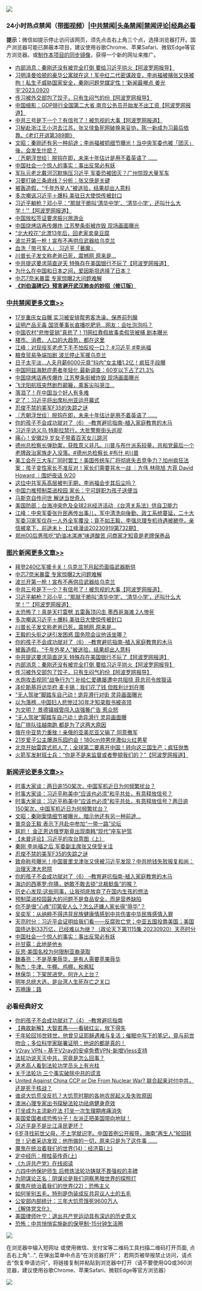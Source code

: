 ![](https://raw.githubusercontent.com/jsvpn/jsproxy/dev/64photo/fqnews-qr.jpg)

<div id="tt">
<h3>24小时热点禁闻（<a href="https://391091.xyz" target="_blank">带图视频</a>）|<a href="#%E4%B8%AD%E5%85%B1%E7%A6%81%E9%97%BB%E6%9B%B4%E5%A4%9A%E6%96%87%E7%AB%A0">中共禁闻</a>|<a href="#%E5%9B%BE%E7%89%87%E6%96%B0%E9%97%BB%E6%9B%B4%E5%A4%9A%E6%96%87%E7%AB%A0">头条禁闻</a>|<a href="#%E6%96%B0%E9%97%BB%E8%AF%84%E8%AE%BA%E6%9B%B4%E5%A4%9A%E6%96%87%E7%AB%A0">禁闻评论|<a href="#%E5%BF%85%E7%9C%8B%E7%BB%8F%E5%85%B8%E5%A5%BD%E6%96%87">经典必看</a></h3>
<div><b>提示：</b>微信如提示停止访问该网页，须先点击右上角三个点，选择浏览器打开。国产浏览器可能已屏蔽本项目，建议使用谷歌Chrome、苹果Safari、微软Edge等官方浏览器。或<a href="%E5%88%B6%E4%BD%9Cgit%E7%A6%81%E9%97%BB%E9%95%9C%E5%83%8F.md">制作本项目的同步镜像</a>，获得一个新的网址来推广。</div>
<ul>

<li><a href="/topimagenews/20230921/1936505.md">内部消息：秦刚还没有被完全打倒 要给习近平拱火【阿波罗网报导】</a></li>
<li><a href="/sohnews/20230921/1936585.md">习明泽曼哈顿的豪华公寓就在这！军中红二代密谋政变，李尚福被捕张又侠被拘！私生子威胁国家安全，秦刚问题党媒定性！‘新闻最嘲点 姜光宇’2023.0920</a></li>
<li><a href="/topimagenews/20230921/1936504.md">传习被外交部包了饺子，只有生闷气的份【阿波罗网报导】</a></li>
<li><a href="/finance/20230921/1936528.md">中国缩影：GDP排行全国第二大省 南京公务员开始发不出工资【阿波罗网报道】</a></li>
<li><a href="/topimagenews/20230921/1936825.md">中共三号是下一个？有信号了！被忽视的大事【阿波罗网报道】</a></li>
<li><a href="/sohnews/20230921/1936736.md">习秘赴浙江王小洪去江苏，张又侠鱼死网破换来妥协，陈一新成为习最后依靠。《老灯开讲第389期》</a></li>
<li><a href="/comments/20230921/1936542.md">文昭：秦刚还有另一种前途；李尚福被抓细节曝光！当中央军委也被「团灭」後，会发生什麽？</a></li>
<li><a href="/cbnews/20230921/1936681.md">〖兲朝浮世绘〗脱钩在即，未来十年估计是用不着英语了 ……</a></li>
<li><a href="/comments/20230921/1936625.md">中国社会一个惊人的事实：事出反常必有妖</a></li>
<li><a href="/baitai/20230921/1936827.md">军队元老北戴河沉默施压习近平 军委恐被团灭？广州惊现大量军车</a></li>
<li><a href="/baitai/20230921/1936547.md">习要打破三条底线？分析：张又侠是关键</a></li>
<li><a href="/topimagenews/20230921/1936593.md">被轰造假，“千年外星人”被送验，结果却出人意料</a></li>
<li><a href="/topimagenews/20230921/1936709.md">多次嘲讽习近平＋爆料 美驻日大使惊传被封口</a></li>
<li><a href="/topimagenews/20230921/1936796.md">习近平躺枪？邓小平：“那就干脆叫‘清华中学’、‘清华小学’，还叫什么大学！’”【阿波罗网报道】</a></li>
<li><a href="/headline/20230921/1936529.md">中国放松签证要求振兴旅游业</a></li>
<li><a href="/cbnews/20230921/1936770.md">中国烧烤店再传爆炸 江苏整条街被炸毁 现场画面曝光</a></li>
<li><a href="/yule/20230921/1936604.md">“北大校花”北漂13年后，回老家卖臭豆腐</a></li>
<li><a href="/topimagenews/20230921/1936829.md">波兰开第一枪！宣布不再供应武器给乌克兰</a></li>
<li><a href="/ccpdope/20230921/1936517.md">血洗「带弓军人」 习近平「著魔」</a></li>
<li><a href="/topimagenews/20230921/1936708.md">川普长子发文称老爸已死，震撼网 原来是…</a></li>
<li><a href="/topimagenews/20230921/1936562.md">中共提这要求简直逆天 特殊存在美国银行不玩了【阿波罗网报道】</a></li>
<li><a href="/lifebaike/20230921/1936520.md">为什么在中国和日本之间，爱因斯坦选择了日本？</a></li>
<li><a href="/topimagenews/20230921/1936836.md">中芯7奈米暴雷 专家惊曝2大问题难解</a></li>
<li><b><a href="/comments/20200207/1272816.md" target="_blank">《刘伯温碑记》预言避开武汉肺炎的妙招（修订版）</a></b></li>
</ul>
</div>

<div class="catlist">
<h3><a href="/cbnews/" target="_blank">中共禁闻</a><span><a href="/cbnews/" target="_blank" rel="nofollow">更多文章>></a></span></h3>
<ul>
<li><a href="/cbnews/20230921/1936883.md" target="_blank">17岁重庆女自曝 实习被安排帮男客洗澡、保养前列腺</a></li>
<li><a href="/cbnews/20230921/1936882.md" target="_blank">证明产品无毒 国货董事长直播吃肥皂…网友：会吐泡泡吗？</a></li>
<li><a href="/cbnews/20230921/1936871.md" target="_blank">中国农村“悲惨营销”真悲了！11网红靠假故事卖假货被捕 剧本曝光</a></li>
<li><a href="/cbnews/20230921/1936860.md" target="_blank">楼市、消费、人口的大趋势，都在这里</a></li>
<li><a href="/cbnews/20230921/1936859.md" target="_blank">江峰：对现役军老虎下手不怕反咬一口？ #习近平 #李尚福</a></li>
<li><a href="/cbnews/20230921/1936855.md" target="_blank">粮食贸易争端加剧 波兰停止军援乌克兰</a></li>
<li><a href="/cbnews/20230921/1936786.md" target="_blank">日子太平淡…人夫月薪6000元竟“抖内”女主播1.2亿！疯狂手段曝</a></li>
<li><a href="/cbnews/20230921/1936785.md" target="_blank">中国阿兹海默症患者年轻化 最新调查：60岁以下占了21.3%</a></li>
<li><a href="/cbnews/20230921/1936770.md" target="_blank">中国烧烤店再传爆炸 江苏整条街被炸毁 现场画面曝光</a></li>
<li><a href="/cbnews/20230921/1936762.md" target="_blank">飞沈阳航班突然剧烈颠簸，乘客尖叫哭泣…</a></li>
<li><a href="/cbnews/20230921/1936720.md" target="_blank">落泪了！在中国当个好人有多难</a></li>
<li><a href="/cbnews/20230921/1936710.md" target="_blank">定了：习近平将出席杭州亚运开幕式</a></li>
<li><a href="/comments/20230921/1936695.md" target="_blank">忍俊不禁的美军F35的失踪之谜</a></li>
<li><a href="/cbnews/20230921/1936681.md" target="_blank">〖兲朝浮世绘〗脱钩在即，未来十年估计是用不着英语了 ……</a></li>
<li><a href="/comments/20230921/1905929.md" target="_blank">你的孩子不会成功就对了（6） &#8211;教育避坑指南-植入家庭教育的木马</a></li>
<li><a href="/cbnews/20230921/1936673.md" target="_blank">习近平访义乌 特斯拉禁行，大批警察街头巡视</a></li>
<li><a href="/cbnews/20230921/1936611.md" target="_blank">痛心！安徽29 岁女子带着百天女儿跳河</a></li>
<li><a href="/comments/20230921/1936584.md" target="_blank">德州总检察长弹劾案，获胜意义非凡。川普与布什派系较量，共和党最后一个老牌政治家族走入没落。#德州总检察长 #布什 #川普</a></li>
<li><a href="/comments/20230921/1936553.md" target="_blank">美工会在三大车厂同时罢工！美国传统车厂将彻底失去竞争力？加州疯狂法案：孩子变性家长不准反对！家长们需要背水一战 ｜方伟 林晓旭 方菲 David Howard ｜围炉夜话 9/20</a></li>
<li><a href="/cbnews/20230921/1936534.md" target="_blank">这位中共军系高层被判无期，李尚福会步其后尘吗？</a></li>
<li><a href="/cbnews/20230921/1936451.md" target="_blank">中国力推预制菜进校园 家长：宁可辞职为孩子送便当</a></li>
<li><a href="/comments/20230920/1936408.md" target="_blank">马斯克自传问世 解谜当世奇人</a></li>
<li><a href="/cbnews/20230920/1936265.md" target="_blank">美国防部：台海冲突危及全球2兆经济活动 《台湾关系法》供自卫能力</a></li>
<li><a href="/cbnews/20230920/1936213.md" target="_blank">江峰：中央军委张升民再传出事儿，军中清洗向後勤、政工系统蔓延，二十大军委习家军仅存一人外全军覆没；竟不如王毅，李强总理专机待遇被褫夺，亲信被拿下，前途未卜【江峰漫谈20230919第732期】</a></li>
<li><a href="/cbnews/20230920/1936182.md" target="_blank">郑州00后男孩吃“奶油冰淇淋”味道酸苦 问商家才知竟是老牌保养品</a></li>

</ul>
</div>
<div class="catlist">
<h3><a href="/topimagenews/" target="_blank">图片新闻</a><span><a href="/topimagenews/" target="_blank" rel="nofollow">更多文章>></a></span></h3>
<ul>
<li><a href="/topimagenews/20230921/1936843.md" target="_blank">拜登240亿军援卡关！乌克兰下月起恐面临武器断供</a></li>
<li><a href="/topimagenews/20230921/1936836.md" target="_blank">中芯7奈米暴雷 专家惊曝2大问题难解</a></li>
<li><a href="/topimagenews/20230921/1936829.md" target="_blank">波兰开第一枪！宣布不再供应武器给乌克兰</a></li>
<li><a href="/topimagenews/20230921/1936825.md" target="_blank">中共三号是下一个？有信号了！被忽视的大事【阿波罗网报道】</a></li>
<li><a href="/topimagenews/20230921/1936796.md" target="_blank">习近平躺枪？邓小平：“那就干脆叫‘清华中学’、‘清华小学’，还叫什么大学！’”【阿波罗网报道】</a></li>
<li><a href="/topimagenews/20230921/1936761.md" target="_blank">太恐怖了！真是天打雷劈 五雷轰顶闪击 墨西哥海滩 2人惨死</a></li>
<li><a href="/topimagenews/20230921/1936709.md" target="_blank">多次嘲讽习近平＋爆料 美驻日大使惊传被封口</a></li>
<li><a href="/topimagenews/20230921/1936708.md" target="_blank">川普长子发文称老爸已死，震撼网 原来是…</a></li>
<li><a href="/topimagenews/20230921/1936693.md" target="_blank">王毅的头衔之谜引发困惑 国务院会议他该坐哪？</a></li>
<li><a href="/comments/20230921/1905929.md" target="_blank">你的孩子不会成功就对了（6） &#8211;教育避坑指南-植入家庭教育的木马</a></li>
<li><a href="/topimagenews/20230921/1936593.md" target="_blank">被轰造假，“千年外星人”被送验，结果却出人意料</a></li>
<li><a href="/topimagenews/20230921/1936562.md" target="_blank">中共提这要求简直逆天 特殊存在美国银行不玩了【阿波罗网报道】</a></li>
<li><a href="/topimagenews/20230921/1936505.md" target="_blank">内部消息：秦刚还没有被完全打倒 要给习近平拱火【阿波罗网报导】</a></li>
<li><a href="/topimagenews/20230921/1936504.md" target="_blank">传习被外交部包了饺子，只有生闷气的份【阿波罗网报导】</a></li>
<li><a href="/topimagenews/20230921/1936468.md" target="_blank">水炮攻击视同“战争行为”! 补给仁爱礁屡遭中共阻挠 菲总司令放狠话</a></li>
<li><a href="/topimagenews/20230921/1936467.md" target="_blank">泽伦斯基将访华府 麦卡锡：我们花了钱 但胜利计划在哪</a></li>
<li><a href="/topimagenews/20230921/1936466.md" target="_blank">“无人驾驶”脚踏车自己动！诡异滑行对街 灵异画面曝光</a></li>
<li><a href="/topimagenews/20230920/1936423.md" target="_blank">以为落榜…中国妇人悲惨过30年才知录取书被盗领</a></li>
<li><a href="/topimagenews/20230920/1936422.md" target="_blank">为文明？ 景德镇城管闯入店强撕广告 惹众怒</a></li>
<li><a href="/topimagenews/20230920/1936411.md" target="_blank">“无人驾驶”脚踏车自己动！诡异滑行 灵异画面曝</a></li>
<li><a href="/topimagenews/20230920/1936393.md" target="_blank">陆厂排队往越南跑 都是为了这两大原因</a></li>
<li><a href="/topimagenews/20230920/1936392.md" target="_blank">俄在中亚势力重挫！亲俄的亚美尼亚又输了 同意撤军</a></li>
<li><a href="/topimagenews/20230920/1936391.md" target="_blank">21岁爱子公主爆游乐园约会！180cm帅男伴激似火红男星</a></li>
<li><a href="/topimagenews/20230920/1936326.md" target="_blank">北京开始雷霆式抓人了；全球第二要离开中国！转向这三国生产；疯狂抛售</a></li>
<li><a href="/topimagenews/20230920/1936311.md" target="_blank">火箭军发射班士兵：“你是不是来监督或者整顿我们的？”【阿波罗网报道】</a></li>

</ul>
</div>
<div class="catlist">
<h3><a href="/comments/" target="_blank">新闻评论</a><span><a href="/comments/" target="_blank" rel="nofollow">更多文章>></a></span></h3>
<ul>
<li><a href="/comments/20230922/1936920.md" target="_blank">时事大家谈：两日逾150架次，中国军机近日为何频繁扰台？</a></li>
<li><a href="/comments/20230922/1936919.md" target="_blank">时事大家谈：习近平称美中“应该也必须”和平共处，有意释放信号？</a></li>
<li><a href="/comments/20230921/1936889.md" target="_blank">时事大家谈：习近平称美中“应该也必须”和平共处，有意释放信号？两日逾150架次，中国军机近日为何频繁扰台？</a></li>
<li><a href="/comments/20230921/1936870.md" target="_blank">文昭：秦刚案情细节被曝光，暗示他还有另一种前途&#8230;</a></li>
<li><a href="/comments/20230921/1936869.md" target="_blank">普京会王毅 表示下月赴中参加“一带一路”论坛</a></li>
<li><a href="/comments/20230921/1936868.md" target="_blank">尴尬！ 金正恩访俄罗斯竟出现南韩“现代”座车护驾</a></li>
<li><a href="/comments/20230921/1936864.md" target="_blank">【未普评论】习近平的攻台意图（上）</a></li>
<li><a href="/comments/20230921/1936838.md" target="_blank">秦刚 李尚福之后 军委副主席张又侠受关注</a></li>
<li><a href="/comments/20230921/1936695.md" target="_blank">忍俊不禁的美军F35的失踪之谜</a></li>
<li><a href="/comments/20230921/1936688.md" target="_blank">致命称号曝光！中国普里戈津张又侠被习近平发现？中共抢钱失败报复和尚：治理天津大悲院</a></li>
<li><a href="/comments/20230921/1905929.md" target="_blank">你的孩子不会成功就对了（6） &#8211;教育避坑指南-植入家庭教育的木马</a></li>
<li><a href="/comments/20230921/1936658.md" target="_blank">海边的西塞罗:你猜，她敢不敢去锁“北极鲶鱼”的喉？</a></li>
<li><a href="/comments/20230921/1936657.md" target="_blank">历史心发现:这些同事，让我彻底放弃了在国内生孩的想法</a></li>
<li><a href="/comments/20230921/1936656.md" target="_blank">预制菜进校园最大的问题不是食品安全，而是营养缺陷</a></li>
<li><a href="/comments/20230921/1936655.md" target="_blank">你不是很“心疼”印第安人么？怎么还嫌人家长得“辱华”？</a></li>
<li><a href="/comments/20230921/1936646.md" target="_blank">吴奕军：从纳粹不得违背民族健康情感到中共伤害中华民族感情入罪</a></li>
<li><a href="/comments/20230921/1936645.md" target="_blank">天亮时分：习近平会证明给我们看——反腐败亡党；中亚五国投靠美国；美国国债达到33万亿，已经难以为继？（政论天下第1115集 20230920）天亮时分</a></li>
<li><a href="/comments/20230921/1936625.md" target="_blank">中国社会一个惊人的事实：事出反常必有妖</a></li>
<li><a href="/comments/20230921/1936624.md" target="_blank">孙甘露：此地是他乡</a></li>
<li><a href="/comments/20230921/1936623.md" target="_blank">反思·美国名校为何限制亚裔录取</a></li>
<li><a href="/comments/20230921/1936622.md" target="_blank">魏春亮：不是苹果辱华，是有人需要苹果辱华</a></li>
<li><a href="/comments/20230921/1936621.md" target="_blank">陶杰：牛津、牛棚、鸡棚，和酱缸</a></li>
<li><a href="/comments/20230921/1936620.md" target="_blank">林保华：下架民进党，何许人上台？</a></li>
<li><a href="/comments/20230921/1936619.md" target="_blank">明年总统大选，是台湾人生死存亡之关口</a></li>
<li><a href="/comments/20230921/1936618.md" target="_blank">苏暁康：路</a></li>

</ul>
</div>

<div class="catlist">
<h3>必看经典好文</h3>
<ul>
<li><a href="/comments/20230918/1935212.md" target="_blank">你的孩子不会成功就对了（4） &#8211;教育避坑指南</a></li>
<li><a href="/comments/20201217/1449706.md" target="_blank">【典故新解】大智若愚——看破红尘，放下得失</a></li>
<li><a href="/comments/20210827/1614424.md" target="_blank">千年轮回16世转世，他曾见证耶稣遇难与复活；催眠中写下的笔记，竟与前世吻合；多位科学家联署证明：他说的都是真的！</a></li>
<li><a href="/comments/20210402/1257608.md" target="_blank">V2ray VPN &#8211; 基于V2ray的安卓免费VPN-新增Vless支持</a></li>
<li><a href="/comments/20210308/1500552.md" target="_blank">法轮功说天灭中共，究竟是怎么回事？</a></li>
<li><a href="/comments/20200227/1284657.md" target="_blank">道术高人看到法轮功学员头上有光柱</a></li>
<li><a href="/cbnews/20200703/1354907.md" target="_blank">关于法轮功 三个事实破除中共的谎言</a></li>
<li><a href="/comments/20200820/1451960.md" target="_blank">United Against China CCP or Die From Nuclear War? 联合起来对付中共，还是死于核战？</a></li>
<li><a href="/bannedvideo/20220120/1681818.md" target="_blank">谁说大饥荒没反抗？大饥荒时期的各地农民起义及失败原因</a></li>
<li><a href="/comments/20230226/1853388.md" target="_blank">澳洲心理专家出书探秘法轮功祛病健身奇效</a></li>
<li><a href="/cbnews/20210810/1603566.md" target="_blank">打坐成为主流新疗法 打坐一次生理期疼痛消失</a></li>
<li><a href="/sohnews/20230904/1929011.md" target="_blank">美国爱国者成恐怖分子！左派正把美国带向地狱！</a></li>
<li><a href="/comments/20220703/1753426.md" target="_blank">习近平是不是比江泽民更坏？</a></li>
<li><a href="/comments/20210716/1588420.md" target="_blank">6岁寻找前世父母，不上学就识字。中国首例公开报导，海南“再生人”轮回转世！记者采访发现：他所做的一切，原来只是为了这件事 &#8230;&#8230;</a></li>
<li><a href="/topimagenews/20180605/953415.md" target="_blank">魔鬼在统治着我们的世界(14)：经济篇(上)</a></li>
<li><a href="/tculture/xiulian/20151104/467495.md" target="_blank">定中经历：穆桂英传奇(上)</a></li>
<li><a href="/bookonline/20131116/201057.md" target="_blank">《九评共产党》在线阅读</a></li>
<li><a href="/comments/20200926/1403542.md" target="_blank">六四中他保护师生 后修炼法轮功铸就不畏强权的丰碑</a></li>
<li><a href="/comments/20201031/1423298.md" target="_blank">为阴谋论正名：阴谋论是我们洞察黑暗世界的探照灯</a></li>
<li><a href="/comments/20180804/981524.md" target="_blank">魔鬼在统治着我们的世界(22)：恐怖主义</a></li>
<li><a href="/comments/20221120/1813928.md" target="_blank">如何鉴别五毛，特别是伪装成反共异议人士的五毛</a></li>
<li><a href="/comments/20200515/220430.md" target="_blank">公安部内部统计：三年大饥荒饿死9600万人</a></li>
<li><a href="/bookwiki/20130610/138400.md" target="_blank">《解体党文化》</a></li>
<li><a href="/cnnews/20210819/1609201.md" target="_blank">美国律师叶宁：退出共产党运动具有深远的历史意义</a></li>
<li><a href="/baitai/20200711/1359005.md" target="_blank">恐怖：中共悄悄实施新的保甲制-15分钟生活圈</a></li>

</ul>
</div>

![](https://raw.githubusercontent.com/jsvpn/jsproxy/dev/64photo/fqnews-qr.jpg)

在浏览器中输入短网址 或使用微信、支付宝等二维码工具扫描二维码打开页面, 点击右上角"...", 在弹出菜单中点击“在浏览器打开”； 若网页被举报禁止访问，请点击“恢复申请访问”，将链接复制并粘贴到浏览器中打开（请不要使用QQ或360浏览器，建议使用谷歌Chrome、苹果Safari、微软Edge等官方浏览器）

![](https://raw.githubusercontent.com/jsvpn/jsproxy/dev/64photo/wx.jpg)